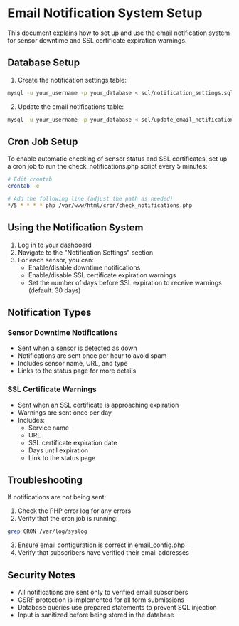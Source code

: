 # Email Notification System Setup

This document explains how to set up and use the email notification system for sensor downtime and SSL certificate expiration warnings.

## Database Setup

1. Create the notification settings table:
```bash
mysql -u your_username -p your_database < sql/notification_settings.sql
```

2. Update the email notifications table:
```bash
mysql -u your_username -p your_database < sql/update_email_notifications.sql
```

## Cron Job Setup

To enable automatic checking of sensor status and SSL certificates, set up a cron job to run the check_notifications.php script every 5 minutes:

```bash
# Edit crontab
crontab -e

# Add the following line (adjust the path as needed)
*/5 * * * * php /var/www/html/cron/check_notifications.php
```

## Using the Notification System

1. Log in to your dashboard
2. Navigate to the "Notification Settings" section
3. For each sensor, you can:
   - Enable/disable downtime notifications
   - Enable/disable SSL certificate expiration warnings
   - Set the number of days before SSL expiration to receive warnings (default: 30 days)

## Notification Types

### Sensor Downtime Notifications
- Sent when a sensor is detected as down
- Notifications are sent once per hour to avoid spam
- Includes sensor name, URL, and type
- Links to the status page for more details

### SSL Certificate Warnings
- Sent when an SSL certificate is approaching expiration
- Warnings are sent once per day
- Includes:
  - Service name
  - URL
  - SSL certificate expiration date
  - Days until expiration
  - Link to the status page

## Troubleshooting

If notifications are not being sent:

1. Check the PHP error log for any errors
2. Verify that the cron job is running:
```bash
grep CRON /var/log/syslog
```

3. Ensure email configuration is correct in email_config.php
4. Verify that subscribers have verified their email addresses

## Security Notes

- All notifications are sent only to verified email subscribers
- CSRF protection is implemented for all form submissions
- Database queries use prepared statements to prevent SQL injection
- Input is sanitized before being stored in the database 